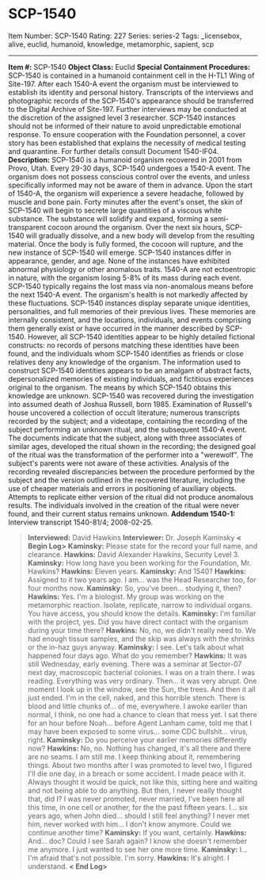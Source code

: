 # SCP-1540
Item Number: SCP-1540
Rating: 227
Series: series-2
Tags: _licensebox, alive, euclid, humanoid, knowledge, metamorphic, sapient, scp

---

**Item #:** SCP-1540
**Object Class:** Euclid
**Special Containment Procedures:** SCP-1540 is contained in a humanoid containment cell in the H-TL1 Wing of Site-197.
After each 1540-A event the organism must be interviewed to establish its identity and personal history. Transcripts of the interviews and photographic records of the SCP-1540's appearance should be transferred to the Digital Archive of Site-197. Further interviews may be conducted at the discretion of the assigned level 3 researcher.
SCP-1540 instances should not be informed of their nature to avoid unpredictable emotional response. To ensure cooperation with the Foundation personnel, a cover story has been established that explains the necessity of medical testing and quarantine. For further details consult Document 1540-IF04.
**Description:** SCP-1540 is a humanoid organism recovered in 2001 from Provo, Utah.
Every 29-30 days, SCP-1540 undergoes a 1540-A event. The organism does not possess conscious control over the events, and unless specifically informed may not be aware of them in advance. Upon the start of 1540-A, the organism will experience a severe headache, followed by muscle and bone pain. Forty minutes after the event's onset, the skin of SCP-1540 will begin to secrete large quantities of a viscous white substance. The substance will solidify and expand, forming a semi-transparent cocoon around the organism. Over the next six hours, SCP-1540 will gradually dissolve, and a new body will develop from the resulting material. Once the body is fully formed, the cocoon will rupture, and the new instance of SCP-1540 will emerge.
SCP-1540 instances differ in appearance, gender, and age. None of the instances have exhibited abnormal physiology or other anomalous traits. 1540-A are not ectoentropic in nature, with the organism losing 5-8% of its mass during each event. SCP-1540 typically regains the lost mass via non-anomalous means before the next 1540-A event. The organism's health is not markedly affected by these fluctuations.
SCP-1540 instances display separate unique identities, personalities, and full memories of their previous lives. These memories are internally consistent, and the locations, individuals, and events comprising them generally exist or have occurred in the manner described by SCP-1540. However, all SCP-1540 identities appear to be highly detailed fictional constructs: no records of persons matching these identities have been found, and the individuals whom SCP-1540 identifies as friends or close relatives deny any knowledge of the organism. The information used to construct SCP-1540 identities appears to be an amalgam of abstract facts, depersonalized memories of existing individuals, and fictitious experiences original to the organism. The means by which SCP-1540 obtains this knowledge are unknown.
SCP-1540 was recovered during the investigation into assumed death of Joshua Russell, born 1985. Examination of Russell's house uncovered a collection of occult literature; numerous transcripts recorded by the subject; and a videotape, containing the recording of the subject performing an unknown ritual, and the subsequent 1540-A event. The documents indicate that the subject, along with three associates of similar ages, developed the ritual shown in the recording; the designed goal of the ritual was the transformation of the performer into a "werewolf". The subject's parents were not aware of these activities.
Analysis of the recording revealed discrepancies between the procedure performed by the subject and the version outlined in the recovered literature, including the use of cheaper materials and errors in positioning of auxiliary objects. Attempts to replicate either version of the ritual did not produce anomalous results. The individuals involved in the creation of the ritual were never found, and their current status remains unknown.
**Addendum 1540-1:** Interview transcript 1540-81/4; 2008-02-25.
> **Interviewed:** David Hawkins
> **Interviewer:** Dr. Joseph Kaminsky
> **< Begin Log>**
> **Kaminsky:** Please state for the record your full name, and clearance.
> **Hawkins:** David Alexander Hawkins, Security Level 3.
> **Kaminsky:** How long have you been working for the Foundation, Mr. Hawkins?
> **Hawkins:** Eleven years.
> **Kaminsky:** And 1540?
> **Hawkins:** Assigned to it two years ago. I am… was the Head Researcher too, for four months now.
> **Kaminsky:** So, you've been… studying it, then?
> **Hawkins:** Yes. I'm a biologist. My group was working on the metamorphic reaction. Isolate, replicate, narrow to individual organs. You have access, you should know the details.
> **Kaminsky:** I'm familiar with the project, yes. Did you have direct contact with the organism during your time there?
> **Hawkins:** No, no, we didn't really need to. We had enough tissue samples, and the skip was always with the shrinks or the in-haz guys anyway.
> **Kaminsky:** I see. Let's talk about what happened four days ago. What do you remember?
> **Hawkins:** It was still Wednesday, early evening. There was a seminar at Sector-07 next day, macroscopic bacterial colonies. I was on a train there. I was reading. Everything was very ordinary. Then… it was very abrupt. One moment I look up in the window, see the Sun, the trees. And then it all just ended. I'm in the cell, naked, and this horrible stench. There is blood and little chunks of… of me, everywhere. I awoke earlier than normal, I think, no one had a chance to clean that mess yet. I sat there for an hour before Noah… before Agent Lanham came, told me that I may have been exposed to some virus… some CDC bullshit… virus, right.
> **Kaminsky:** Do you perceive your earlier memories differently now?
> **Hawkins:** No, no. Nothing has changed, it's all there and there are no seams. I am still me. I keep thinking about it, remembering things. About two months after I was promoted to level two, I figured I'll die one day, in a breach or some accident. I made peace with it. Always thought it would be quick, not like this, sitting here and waiting and not being able to do anything. But then, I never really thought that, did I? I was never promoted, never married, I've been here all this time, in one cell or another, for the the past fifteen years. I… six years ago, when John died… should I still feel anything? I never met him, never worked with him… I don't know anymore. Could we continue another time?
> **Kaminsky:** If you want, certainly.
> **Hawkins:** And… doc? Could I see Sarah again? I know she doesn't remember me anymore. I just wanted to see her one more time.
> **Kaminsky:** I… I'm afraid that's not possible. I'm sorry.
> **Hawkins:** It's alright. I understand.
> **< End Log>**